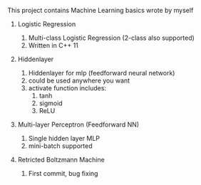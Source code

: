 This project contains Machine Learning basics wrote by myself

1. Logistic Regression
    1. Multi-class Logistic Regression (2-class also supported)
    2. Written in C++ 11

2. Hiddenlayer
    1. Hiddenlayer for mlp (feedforward neural network)
    2. could be used anywhere you want
    3. activate function includes:
        1. tanh
        2. sigmoid
        3. ReLU

2. Multi-layer Perceptron (Feedforward NN)
    1. Single hidden layer MLP
    2. mini-batch supported

3. Retricted Boltzmann Machine
    1. First commit, bug fixing
